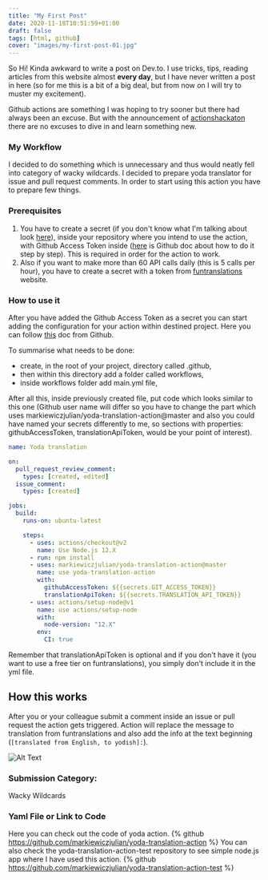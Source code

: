 ```yaml
---
title: "My First Post"
date: 2020-11-18T10:51:59+01:00
draft: false
tags: [html, github]
cover: "images/my-first-post-01.jpg"
---
```


So Hi! Kinda awkward to write a post on Dev.to. I use tricks, tips, reading articles from this website almost **every day**, but I have never written a post in here (so for me this is a bit of a big deal, but from now on I will try to muster my excitement).

Github actions are something I was hoping to try sooner but there had always been an excuse. But with the announcement of [actionshackaton](https://dev.to/devteam/announcing-the-github-actions-hackathon-on-dev-3ljn) there are no excuses to dive in and learn something new.

### My Workflow

I decided to do something which is unnecessary and thus would neatly fell into category of wacky wildcards. I decided to prepare yoda translator for issue and pull request comments. In order to start using this action you have to prepare few things.

### Prerequisites

1. You have to create a secret (if you don't know what I'm talking about look [here](https://docs.github.com/en/actions/configuring-and-managing-workflows/creating-and-storing-encrypted-secrets)), inside your repository where you intend to use the action, with Github Access Token inside ([here](https://docs.github.com/en/github/authenticating-to-github/creating-a-personal-access-token) is Github doc about how to do it step by step). This is required in order for the action to work.
2. Also if you want to make more than 60 API calls daily (this is 5 calls per hour), you have to create a secret with a token from [funtranslations](https://funtranslations.com/api/yoda) website.

### How to use it

After you have added the Github Access Token as a secret you can start adding the configuration for your action within destined project. Here you can follow [this](https://docs.github.com/en/actions/language-and-framework-guides/using-nodejs-with-github-actions) doc from Github.

To summarise what needs to be done:

- create, in the root of your project, directory called .github,
- then within this directory add a folder called workflows,
- inside workflows folder add main.yml file,

After all this, inside previously created file, put code which looks similar to this one (Github user name will differ so you have to change the part which uses markiewiczjulian/yoda-translation-action@master and also you could have named your secrets differently to me, so sections with properties: githubAccessToken, translationApiToken, would be your point of interest).

```yaml
name: Yoda translation

on:
  pull_request_review_comment:
    types: [created, edited]
  issue_comment:
    types: [created]

jobs:
  build:
    runs-on: ubuntu-latest

    steps:
      - uses: actions/checkout@v2
        name: Use Node.js 12.X
      - run: npm install
      - uses: markiewiczjulian/yoda-translation-action@master
        name: use yoda-translation-action
        with:
          githubAccessToken: ${{secrets.GIT_ACCESS_TOKEN}}
          translationApiToken: ${{secrets.TRANSLATION_API_TOKEN}}
      - uses: actions/setup-node@v1
        name: use actions/setup-node
        with:
          node-version: "12.X"
        env:
          CI: true
```

Remember that translationApiToken is optional and if you don't have it (you want to use a free tier on funtranslations), you simply don't include it in the yml file.

## How this works

After you or your colleague submit a comment inside an issue or pull request the action gets triggered. Action will replace the message to translation from funtranslations and also add the info at the text beginning (`[translated from English, to yodish]:`).

![Alt Text](/images/my-first-post-02.png)

### Submission Category:

Wacky Wildcards

### Yaml File or Link to Code

Here you can check out the code of yoda action.
{% github https://github.com/markiewiczjulian/yoda-translation-action %}
You can also check the yoda-translation-action-test repository to see simple node.js app where I have used this action.
{% github https://github.com/markiewiczjulian/yoda-translation-action-test %}
